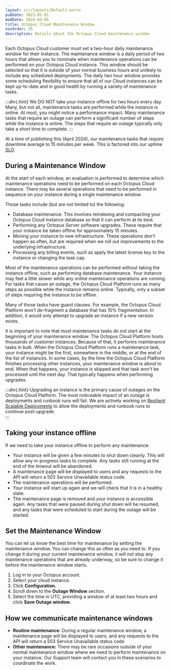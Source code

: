 ```yaml
---
layout: src/layouts/Default.astro
pubDate: 2023-01-01
modDate: 2024-04-05
title: Octopus Cloud Maintenance Window
navOrder: 55
description: Details about the Octopus Cloud maintenance window
---
```


Each Octopus Cloud customer must set a two-hour daily maintenance window for their instance. The maintenance window is a daily period of two hours that allows you to nominate when maintenance operations can be performed on your Octopus Cloud instance. This window should be selected so that it is outside of your normal business hours and unlikely to include any scheduled deployments.  The daily two hour window provides some scheduling flexibility to ensure that all of our Cloud instances can be kept up-to-date and in good health by running a variety of maintenance tasks. 

:::div{.hint}
We DO NOT take your instance offline for two hours every day. Many, but not all, maintenance tasks are performed while the instance is online. At most, you might notice a performance impact.  Many maintenance tasks that require an outage can perform a significant number of steps while the instance is online.  The steps that require an outage typically only take a short time to complete.
:::

At a time of publishing this (April 2024), our maintenance tasks that require downtime average to 15 minutes per week. This is factored into our uptime [SLO](/docs/octopus-cloud/uptime-slo).

## During a Maintenance Window

At the start of each window, an evaluation is performed to determine which maintenance operations need to be performed on each Octopus Cloud instance. There may be several operations that need to be performed in sequence on your instance during a single maintenance window.

Those tasks include (but are not limited to) the following:
- Database maintenance. This involves reindexing and compacting your Octopus Cloud instance database so that it can perform at its best. 
- Performing any Octopus Server software upgrades. These require that your instance be taken offline for approximately 15 minutes.
- Moving your instance to new infrastructure. These operations don't happen as often, but are required when we roll out improvements to the underlying infrastructure. 
- Processing any billing events, such as apply the latest license key to the instance or changing the task cap.

Most of the maintenance operations can be performed without taking the instance offline, such as performing database maintenance. Your instance may feel a little slower while any online maintenance operations are running.  For tasks that cause an outage, the Octopus Cloud Platform runs as many steps as possible while the instance remains online.  Typically, only a subset of steps requiring the instance to be offline.

Many of those tasks have guard clauses. For example, the Octopus Cloud Platform won't de-fragment a database that has 10% fragmentation. In addition, it would only attempt to upgrade an instance if a new version exists. 

It is important to note that most maintenance tasks do not start at the beginning of your maintenance window. The Octopus Cloud Platform hosts thousands of customer instances. Because of that, it performs maintenance tasks in bulk. When the Octopus Cloud Platform runs a maintenance task, your instance might be the first, somewhere in the middle, or at the end of the list of instances. In some cases, by the time the Octopus Cloud Platform finishes processing other instances, your maintenance window is about to end. When that happens, your instance is skipped and that task won't be processed until the next day. That typically happens when performing upgrades. 

:::div{.hint}
Upgrading an instance is the primary cause of outages on the Octopus Cloud Platform. The most noticeable impact of an outage is deployments and runbook runs will fail. We are actively working on [Resilient Scalable Deployments](https://roadmap.octopus.com/c/95-alpha-program-resilient-scalable-deployments-in-octopus-cloud) to allow the deployments and runbook runs to continue post-upgrade.  
:::

## Taking your instance offline
If we need to take your instance offline to perform any maintenance:
- Your instance will be given a few minutes to shut down cleanly. This will allow any in-progress tasks to complete. Any tasks still running at the end of the timeout will be abandoned.
- A maintenance page will be displayed to users and any requests to the API will return a 503 Service Unavailable status code.
- The maintenance operations will be performed.
- Your instance will start up again and we will check that it is in a healthy state.
- The maintenance page is removed and your instance is accessible again. Any tasks that were paused during shut down will be resumed, and any tasks that were scheduled to start during the outage will be started.

## Set the Maintenance Window
You can let us know the best time for maintenance by setting the maintenance window. You can change this as often as you need to. If you change it during your current maintenance window, it will not stop any maintenance operations that are already underway, so be sure to change it before the maintenance window starts.

1. Log in to your Octopus account.
2. Select your cloud instance.
3. Click **Configuration.**
4. Scroll down to the **Outage Window** section.
5. Select the time in UTC, providing a window of at least two hours and click **Save Outage window.**

## How we communicate maintenance windows
- **Routine maintenance:** During a regular maintenance window, a maintenance page will be displayed to users, and any requests to the API will return a 503 Service Unavailable status code
- **Other maintenance:** There may be rare occasions outside of your normal maintenance window where we need to perform maintenance on your instance. Our Support team will contact you in these scenarios to coordinate the work.
